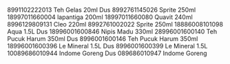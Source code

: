 8991102222013 Teh Gelas 20ml Dus
8992761145026 Sprite 250ml
18997011660004 lapantiga 200ml
18997011660080 Quavit 240ml
8996129809131 Cleo 220ml
8992761002022 Sprite 250ml
18886008101098 Aqua 1.5L Dus
18996001600846 Nipis Madu 330ml
28996001600140 Teh Pucuk Harum 350ml Dus
8996001600146 Teh Pucuk Harum 350ml
18996001600396 Le Mineral 1.5L Dus
8996001600399 Le Mineral 1.5L
10089686010944 Indome Goreng Dus
089686010947 Indome Goreng
